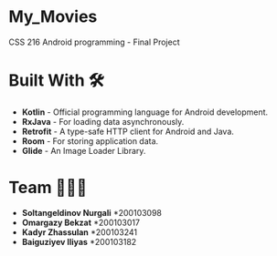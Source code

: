 # My_Movies
CSS 216 Android programming - Final Project

# Built With 🛠
+ **Kotlin** - Official programming language for Android development. 
+ **RxJava** - For loading data asynchronously.
+ **Retrofit** - A type-safe HTTP client for Android and Java.
+ **Room** - For storing application data.
+ **Glide** - An Image Loader Library.

# Team 👨‍👨‍👦
+ **Soltangeldinov Nurgali** *200103098
+ **Omargazy Bekzat** *200103017
+ **Kadyr Zhassulan** *200103241
+ **Baiguziyev Iliyas** *200103182
